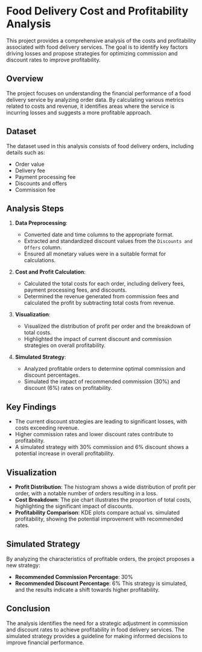 # Food Delivery Cost and Profitability Analysis

This project provides a comprehensive analysis of the costs and profitability associated with food delivery services. The goal is to identify key factors driving losses and propose strategies for optimizing commission and discount rates to improve profitability.

## Overview
The project focuses on understanding the financial performance of a food delivery service by analyzing order data. By calculating various metrics related to costs and revenue, it identifies areas where the service is incurring losses and suggests a more profitable approach.

## Dataset
The dataset used in this analysis consists of food delivery orders, including details such as:
- Order value
- Delivery fee
- Payment processing fee
- Discounts and offers
- Commission fee

## Analysis Steps
1. **Data Preprocessing**: 
   - Converted date and time columns to the appropriate format.
   - Extracted and standardized discount values from the `Discounts and Offers` column.
   - Ensured all monetary values were in a suitable format for calculations.

2. **Cost and Profit Calculation**:
   - Calculated the total costs for each order, including delivery fees, payment processing fees, and discounts.
   - Determined the revenue generated from commission fees and calculated the profit by subtracting total costs from revenue.

3. **Visualization**:
   - Visualized the distribution of profit per order and the breakdown of total costs.
   - Highlighted the impact of current discount and commission strategies on overall profitability.

4. **Simulated Strategy**:
   - Analyzed profitable orders to determine optimal commission and discount percentages.
   - Simulated the impact of recommended commission (30%) and discount (6%) rates on profitability.

## Key Findings
- The current discount strategies are leading to significant losses, with costs exceeding revenue.
- Higher commission rates and lower discount rates contribute to profitability.
- A simulated strategy with 30% commission and 6% discount shows a potential increase in overall profitability.

## Visualization
- **Profit Distribution**: The histogram shows a wide distribution of profit per order, with a notable number of orders resulting in a loss.
- **Cost Breakdown**: The pie chart illustrates the proportion of total costs, highlighting the significant impact of discounts.
- **Profitability Comparison**: KDE plots compare actual vs. simulated profitability, showing the potential improvement with recommended rates.

## Simulated Strategy
By analyzing the characteristics of profitable orders, the project proposes a new strategy:
- **Recommended Commission Percentage**: 30%
- **Recommended Discount Percentage**: 6%
This strategy is simulated, and the results indicate a shift towards higher profitability.

## Conclusion
The analysis identifies the need for a strategic adjustment in commission and discount rates to achieve profitability in food delivery services. The simulated strategy provides a guideline for making informed decisions to improve financial performance.
